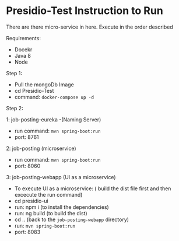 # Presidio-Test Instruction to Run


There are there micro-service in here. Execute in the order described

Requirements:
- Docekr
- Java 8
- Node

Step 1:
 - Pull the mongoDb Image
 - cd Presidio-Test
 - command: `docker-compose up -d`

Step 2:

1:  job-posting-eureka -(Naming Server)
 - run command: `mvn spring-boot:run`
 - port: 8761


2: job-posting (microservice)
 - run command:  `mvn spring-boot:run`
 - port: 8060
 
 
3: job-posting-webapp (UI as a microservice)
 - To execute UI as a microservice: ( build the dist file first and then excecute the run command)
 - cd presidio-ui 
 - run: npm i (to install the dependencies)
 - run: ng build (to build the dist)
 - cd .. (back to the `job-posting-webapp` directory)
 - run: `mvn spring-boot:run`
 - port: 8083
   
